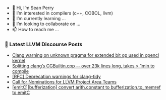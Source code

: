 - 👋 Hi, I’m Sean Perry
- 👀 I’m interested in compilers (c++, COBOL, llvm)
- 🌱 I’m currently learning ...
- 💞️ I’m looking to collaborate on ...
- 📫 How to reach me ...

<!---
s66perry/s66perry is a ✨ special ✨ repository because its `README.md` (this file) appears on your GitHub profile.
You can click the Preview link to take a look at your changes.
--->
### 📕 Latest LLVM Discourse Posts

<!-- DISCOURSE-LLVM:START -->
- [Clang warning on unknown pragma for extended bit op used in opencl kernel](https://discourse.llvm.org/t/clang-warning-on-unknown-pragma-for-extended-bit-op-used-in-opencl-kernel/83870#post_2)
- [Splitting clang’s CGBuiltin.cpp -- over 23k lines long, takes &gt; 1min to compile](https://discourse.llvm.org/t/splitting-clang-s-cgbuiltin-cpp-over-23k-lines-long-takes-1min-to-compile/83763#post_9)
- [[RFC] Deprecation warnings for clang-tidy](https://discourse.llvm.org/t/rfc-deprecation-warnings-for-clang-tidy/83666#post_4)
- [Call for Nominations for LLVM Project Area Teams](https://discourse.llvm.org/t/call-for-nominations-for-llvm-project-area-teams/83965#post_3)
- [[emitC][bufferization] convert arith.constant to bufferization.to_memref to emitC](https://discourse.llvm.org/t/emitc-bufferization-convert-arith-constant-to-bufferization-to-memref-to-emitc/83940#post_5)
<!-- DISCOURSE-LLVM:END -->
